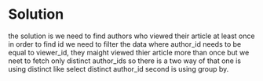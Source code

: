 # Solution 
the solution is we need to find authors who viewed their article at least once in order to find id we need to filter the data where author_id needs to be equal to viewer_id, they maight viewed thier article more than once but we neet to fetch only distinct author_ids so there is a two way of that one is using distinct like select distinct author_id second is using group by.
